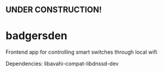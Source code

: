 ## UNDER CONSTRUCTION!
# badgersden

Frontend app for controlling smart switches through local wifi


Dependencies:
libavahi-compat-libdnssd-dev
